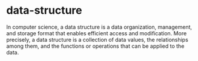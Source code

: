 # data-structure
In computer science, a data structure is a data organization, management, and storage format that enables efficient access and modification.  More precisely, a data structure is a collection of data values,  the relationships among them, and the functions or operations that can be applied to the data.
